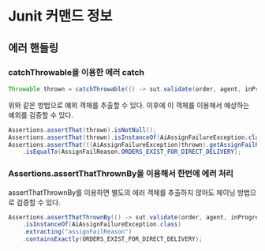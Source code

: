 # Junit 커맨드 정보

## 에러 핸들링
### catchThrowable을 이용한 에러 catch 
```java
Throwable thrown = catchThrowable(() -> sut.validate(order, agent, inProgressOrdersInfo));
```
위와 같은 방법으로 예외 객체를 추출할 수 있다. 이후에 이 객체를 이용해서 예상하는 예외를 검증할 수 있다. 
```java
Assertions.assertThat(thrown).isNotNull();
Assertions.assertThat(thrown).isInstanceOf(AiAssignFailureException.class);
Assertions.assertThat(((AiAssignFailureException)thrown).getAssignFailReason())
    .isEqualTo(AssignFailReason.ORDERS_EXIST_FOR_DIRECT_DELIVERY);
```

### Assertions.assertThatThrownBy을 이용해서 한번에 에러 처리
assertThatThrownBy를 이용하면 별도의 에러 객체를 추출하지 않아도 체이닝 방법으로 검증할 수 있다. 
```java
Assertions.assertThatThrownBy(() -> sut.validate(order, agent, inProgressOrdersInfo))
    .isInstanceOf(AiAssignFailureException.class)
    .extracting("assignFailReason")
    .containsExactly(ORDERS_EXIST_FOR_DIRECT_DELIVERY);
```